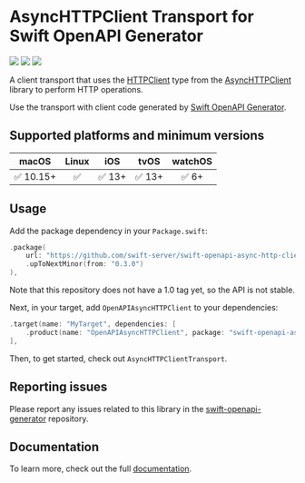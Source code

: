 # AsyncHTTPClient Transport for Swift OpenAPI Generator

[![](https://img.shields.io/badge/docc-read_documentation-blue)](https://swiftpackageindex.com/swift-server/swift-openapi-async-http-client/documentation)
[![](https://img.shields.io/endpoint?url=https%3A%2F%2Fswiftpackageindex.com%2Fapi%2Fpackages%2Fswift-server%2Fswift-openapi-async-http-client%2Fbadge%3Ftype%3Dswift-versions)](https://swiftpackageindex.com/swift-server/swift-openapi-async-http-client)
[![](https://img.shields.io/endpoint?url=https%3A%2F%2Fswiftpackageindex.com%2Fapi%2Fpackages%2Fswift-server%2Fswift-openapi-async-http-client%2Fbadge%3Ftype%3Dplatforms)](https://swiftpackageindex.com/swift-server/swift-openapi-async-http-client)

A client transport that uses the [HTTPClient](https://swiftpackageindex.com/swift-server/async-http-client/documentation/asynchttpclient/httpclient) type from the [AsyncHTTPClient](https://github.com/swift-server/async-http-client) library to perform HTTP operations.

Use the transport with client code generated by [Swift OpenAPI Generator](https://github.com/apple/swift-openapi-generator).

## Supported platforms and minimum versions
| macOS | Linux | iOS | tvOS | watchOS |
| :-: | :-: | :-: | :-: | :-: |
| ✅ 10.15+ | ✅ | ✅ 13+ | ✅ 13+ | ✅ 6+ |

## Usage

Add the package dependency in your `Package.swift`:

```swift
.package(
    url: "https://github.com/swift-server/swift-openapi-async-http-client", 
    .upToNextMinor(from: "0.3.0")
),
```

Note that this repository does not have a 1.0 tag yet, so the API is not stable.

Next, in your target, add `OpenAPIAsyncHTTPClient` to your dependencies:

```swift
.target(name: "MyTarget", dependencies: [
    .product(name: "OpenAPIAsyncHTTPClient", package: "swift-openapi-async-http-client"),
],
```

Then, to get started, check out `AsyncHTTPClientTransport`.

## Reporting issues

Please report any issues related to this library in the [swift-openapi-generator](https://github.com/apple/swift-openapi-generator/issues) repository.

## Documentation

To learn more, check out the full [documentation](https://swiftpackageindex.com/swift-server/swift-openapi-async-http-client/documentation).
